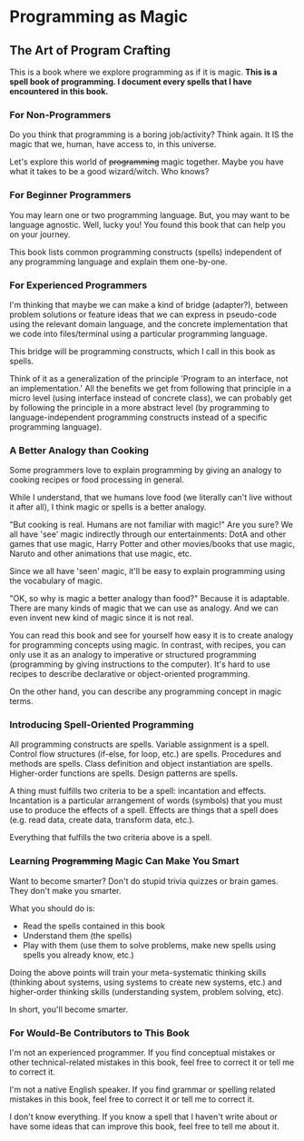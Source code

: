 # Programming as Magic
## The Art of Program Crafting
This is a book where we explore programming as if it is magic.
**This is a spell book of programming. I document every spells that I have encountered in this book.**

### For Non-Programmers
Do you think that programming is a boring job/activity? Think again. It IS the magic that we, human, have access to, in this universe. 

Let's explore this world of ~~programming~~ magic together. Maybe you have what it takes to be a good wizard/witch. Who knows?

### For Beginner Programmers
You may learn one or two programming language. But, you may want to be language agnostic. Well, lucky you! You found this book that can help you on your journey.

This book lists common programming constructs (spells) independent of any programming language and explain them one-by-one.

### For Experienced Programmers
I'm thinking that maybe we can make a kind of bridge (adapter?), between problem solutions or feature ideas that we can express in pseudo-code using the relevant domain language, and the concrete implementation that we code into files/terminal using a particular programming language.

This bridge will be programming constructs, which I call in this book as spells.

Think of it as a generalization of the principle 'Program to an interface, not an implementation.' All the benefits we get from following that principle in a micro level (using interface instead of concrete class), we can probably get by following the principle in a more abstract level (by programming to language-independent programming constructs instead of a specific programming language).

### A Better Analogy than Cooking
Some programmers love to explain programming by giving an analogy to cooking recipes or food processing in general.

While I understand, that we humans love food (we literally can't live without it after all), I think magic or spells is a better analogy.

"But cooking is real. Humans are not familiar with magic!"
Are you sure?
We all have 'see' magic indirectly through our entertainments: DotA and other games that use magic, Harry Potter and other movies/books that use magic, Naruto and other animations that use magic, etc.

Since we all have 'seen' magic, it'll be easy to explain programming using the vocabulary of magic.

"OK, so why is magic a better analogy than food?"
Because it is adaptable. There are many kinds of magic that we can use as analogy. And we can even invent new kind of magic since it is not real.

You can read this book and see for yourself how easy it is to create analogy for programming concepts using magic. In contrast, with recipes, you can only use it as an analogy to imperative or structured programming (programming by giving instructions to the computer). It's hard to use recipes to describe declarative or object-oriented programming.

On the other hand, you can describe any programming concept in magic terms.

### Introducing Spell-Oriented Programming
All programming constructs are spells. Variable assignment is a spell. Control flow structures (if-else, for loop, etc.) are spells. Procedures and methods are spells. Class definition and object instantiation are spells. Higher-order functions are spells. Design patterns are spells.

A thing must fulfills two criteria to be a spell: incantation and effects. Incantation is a particular arrangement of words (symbols) that you must use to produce the effects of a spell. Effects are things that a spell does (e.g. read data, create data, transform data, etc.).

Everything that fulfills the two criteria above is a spell.

### Learning ~~Programming~~ Magic Can Make You Smart
Want to become smarter? Don't do stupid trivia quizzes or brain games. They don't make you smarter.

What you should do is:

- Read the spells contained in this book
- Understand them (the spells)
- Play with them (use them to solve problems, make new spells using spells you already know, etc.)

Doing the above points will train your meta-systematic thinking skills (thinking about systems, using systems to create new systems, etc.) and higher-order thinking skills (understanding system, problem solving, etc).

In short, you'll become smarter.

### For Would-Be Contributors to This Book
I'm not an experienced programmer. If you find conceptual mistakes or other technical-related mistakes in this book, feel free to correct it or tell me to correct it.

I'm not a native English speaker. If you find grammar or spelling related mistakes in this book, feel free to correct it or tell me to correct it.

I don't know everything. If you know a spell that I haven't write about or have some ideas that can improve this book, feel free to tell me about it.